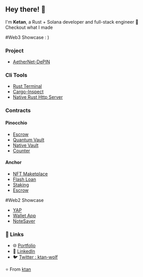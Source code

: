 ## Hey there! 👋

I'm **Ketan**, a Rust + Solana developer and full-stack engineer 🚀  
Checkout what I made

#Web3 Showcase : )

### Project
- [AetherNet-DePIN](https://github.com/ktan-wolf/AetherNet-DePIN)

### Cli Tools
- [Rust Terminal](https://github.com/ktan-wolf/Rust-Terminal)
- [Cargo-Inspect](https://github.com/ktan-wolf/Cargo-Inspect)
- [Native Rust Http Server](https://github.com/ktan-wolf/Rust-http-Server)

### Contracts
#### Pinocchio
- [Escrow](https://github.com/ktan-wolf/Pinocchio-Escrow)
- [Quantum Vault](https://github.com/ktan-wolf/Pinocchio-Quantum-Vault)
- [Native Vault](https://github.com/ktan-wolf/Pinocchio-Native-Vault)
- [Counter](https://github.com/ktan-wolf/Pinocchio_Counter)

#### Anchor
- [NFT Maketplace](https://github.com/ktan-wolf/NFT-Contract)
- [Flash Loan](https://github.com/ktan-wolf/Anchor_flash_loan)
- [Staking](https://github.com/ktan-wolf/AetherNet-DePIN)
- [Escrow](https://github.com/ktan-wolf/Escrow-Contract)

#Web2 Showcase
- [YAP](https://github.com/ktan-wolf/YAP)
- [Wallet App](https://github.com/ktan-wolf/wallet-app)
- [NoteSaver](https://github.com/ktan-wolf/Note-Saver-App)

### 🔗 Links
- 🌐 [Portfolio](https://ktan-portfolio.vercel.app/)
- 💼 [LinkedIn](https://www.linkedin.com/in/ketan-kumar-7b203b352/)
- 🐦 [Twitter : ktan-wolf](https://x.com/ktan_wolf)

⭐️ From [ktan](https://github.com/ktan)
